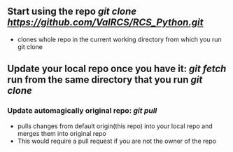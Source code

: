 ## Start using the repo *git clone https://github.com/ValRCS/RCS_Python.git*
* clones whole repo in the current working directory from which you run git clone

## Update your local repo once you have it: *git fetch* run from the same directory that you run *git clone*


### Update automagically original repo: *git pull* 
* pulls changes from default origin(this repo) into your local repo and merges them into original repo
* This would require a pull request if you are not the owner of the repo

